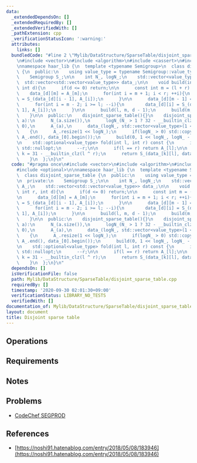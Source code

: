 ```yaml
---
data:
  _extendedDependsOn: []
  _extendedRequiredBy: []
  _extendedVerifiedWith: []
  _pathExtension: cpp
  _verificationStatusIcon: ':warning:'
  attributes:
    links: []
  bundledCode: "#line 2 \"Mylib/DataStructure/SparseTable/disjoint_sparse_table.cpp\"\
    \n#include <vector>\n#include <algorithm>\n#include <cassert>\n#include <optional>\n\
    \nnamespace haar_lib {\n  template <typename Semigroup>\n  class disjoint_sparse_table\
    \ {\n  public:\n    using value_type = typename Semigroup::value_type;\n\n  private:\n\
    \    Semigroup S_;\n\n    int N_, logN_;\n    std::vector<value_type> A_;\n  \
    \  std::vector<std::vector<value_type>> data_;\n\n    void build(int l, int r,\
    \ int d){\n      if(d <= 0) return;\n\n      const int m = (l + r) / 2;\n\n  \
    \    data_[d][m] = A_[m];\n      for(int i = m + 1; i < r; ++i){\n        data_[d][i]\
    \ = S_(data_[d][i - 1], A_[i]);\n      }\n\n      data_[d][m - 1] = A_[m - 1];\n\
    \      for(int i = m - 2; i >= l; --i){\n        data_[d][i] = S_(data_[d][i +\
    \ 1], A_[i]);\n      }\n\n      build(l, m, d - 1);\n      build(m, r, d - 1);\n\
    \    }\n\n  public:\n    disjoint_sparse_table(){}\n    disjoint_sparse_table(std::vector<value_type>\
    \ a):\n      N_(a.size()),\n      logN_(N_ > 1 ? 32 - __builtin_clz(N_ - 1) :\
    \ 0),\n      A_(a),\n      data_(logN_, std::vector<value_type>(1 << logN_))\n\
    \    {\n      A_.resize(1 << logN_);\n      if(logN_ > 0) std::copy(A_.begin(),\
    \ A_.end(), data_[0].begin());\n      build(0, 1 << logN_, logN_ - 1);\n    }\n\
    \n    std::optional<value_type> fold(int l, int r) const {\n      if(l == r) return\
    \ std::nullopt;\n      --r;\n\n      if(l == r) return A_[l];\n\n      const int\
    \ k = 31 - __builtin_clz(l ^ r);\n      return S_(data_[k][l], data_[k][r]);\n\
    \    }\n  };\n}\n"
  code: "#pragma once\n#include <vector>\n#include <algorithm>\n#include <cassert>\n\
    #include <optional>\n\nnamespace haar_lib {\n  template <typename Semigroup>\n\
    \  class disjoint_sparse_table {\n  public:\n    using value_type = typename Semigroup::value_type;\n\
    \n  private:\n    Semigroup S_;\n\n    int N_, logN_;\n    std::vector<value_type>\
    \ A_;\n    std::vector<std::vector<value_type>> data_;\n\n    void build(int l,\
    \ int r, int d){\n      if(d <= 0) return;\n\n      const int m = (l + r) / 2;\n\
    \n      data_[d][m] = A_[m];\n      for(int i = m + 1; i < r; ++i){\n        data_[d][i]\
    \ = S_(data_[d][i - 1], A_[i]);\n      }\n\n      data_[d][m - 1] = A_[m - 1];\n\
    \      for(int i = m - 2; i >= l; --i){\n        data_[d][i] = S_(data_[d][i +\
    \ 1], A_[i]);\n      }\n\n      build(l, m, d - 1);\n      build(m, r, d - 1);\n\
    \    }\n\n  public:\n    disjoint_sparse_table(){}\n    disjoint_sparse_table(std::vector<value_type>\
    \ a):\n      N_(a.size()),\n      logN_(N_ > 1 ? 32 - __builtin_clz(N_ - 1) :\
    \ 0),\n      A_(a),\n      data_(logN_, std::vector<value_type>(1 << logN_))\n\
    \    {\n      A_.resize(1 << logN_);\n      if(logN_ > 0) std::copy(A_.begin(),\
    \ A_.end(), data_[0].begin());\n      build(0, 1 << logN_, logN_ - 1);\n    }\n\
    \n    std::optional<value_type> fold(int l, int r) const {\n      if(l == r) return\
    \ std::nullopt;\n      --r;\n\n      if(l == r) return A_[l];\n\n      const int\
    \ k = 31 - __builtin_clz(l ^ r);\n      return S_(data_[k][l], data_[k][r]);\n\
    \    }\n  };\n}\n"
  dependsOn: []
  isVerificationFile: false
  path: Mylib/DataStructure/SparseTable/disjoint_sparse_table.cpp
  requiredBy: []
  timestamp: '2020-09-30 02:01:30+09:00'
  verificationStatus: LIBRARY_NO_TESTS
  verifiedWith: []
documentation_of: Mylib/DataStructure/SparseTable/disjoint_sparse_table.cpp
layout: document
title: Disjoint sparse table
---
```


## Operations

## Requirements

## Notes

## Problems

- [CodeChef SEGPROD](https://www.codechef.com/problems/SEGPROD)

## References

- [https://noshi91.hatenablog.com/entry/2018/05/08/183946](https://noshi91.hatenablog.com/entry/2018/05/08/183946)
